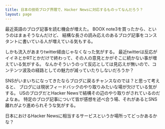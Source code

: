 ```yaml
---
title: 日本の技術ブログ界隈で、Hacker Newsに対応するものってなんだろう？
layout: page
---
```

最近英語のブログ記事を読む機会が増えた。
BOOX note3を買ったから、というのはまぁそうなんだけど、
結構な長さの読み応えのあるブログ記事をコンスタントに書いている人が増えている気もする。

しかも流入があまりtwitter経由じゃなくなった気がする。
最近twitterは反応がイイネとかRTとかだけで終わって、その人の意見とかがそこに続かない事が増えている気がする。
なんかそういうのって反応としては見応えが無いので、コンテンツ波及の経路としての魅力が減っていたりしないだろうか？

SNSがいまいちになってきたならブログに戻るチャンスなのでは？と思って考えると、
ブログには現状フィードバックのやり取りみたいな場が欠けている気がする。
USのブログだとHacker Newsで結構その辺のやり取りがされているのだよなぁ。
特定のブログ記事について皆が感想を述べ合う場、それがあるとSNS離れがより進められそうな気がする。

日本におけるHacker Newsに相当するサービスというか場所ってどっかあるかな？